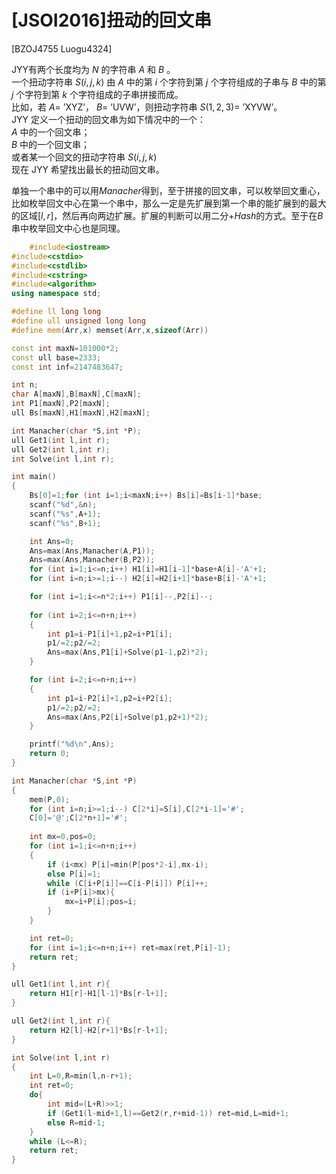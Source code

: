 # [JSOI2016]扭动的回文串
[BZOJ4755 Luogu4324]

JYY有两个长度均为 $N$ 的字符串 $A$ 和 $B$ 。  
一个扭动字符串 $S(i,j,k)$ 由 $A$ 中的第 $i$ 个字符到第 $j$ 个字符组成的子串与 $B$ 中的第 $j$ 个字符到第 $k$ 个字符组成的子串拼接而成。  
比如，若 $A=$ ’XYZ’， $B=$ ’UVW’，则扭动字符串 $S(1,2,3)=$ ’XYVW’。  
JYY 定义一个扭动的回文串为如下情况中的一个：  
$A$ 中的一个回文串；  
$B$ 中的一个回文串；  
或者某一个回文的扭动字符串 $S(i,j,k)$  
现在 JYY 希望找出最长的扭动回文串。

单独一个串中的可以用$Manacher$得到，至于拼接的回文串，可以枚举回文重心，比如枚举回文中心在第一个串中，那么一定是先扩展到第一个串的能扩展到的最大的区域$[l,r]$，然后再向两边扩展。扩展的判断可以用二分+$Hash$的方式。至于在$B$串中枚举回文中心也是同理。

```cpp
	#include<iostream>
#include<cstdio>
#include<cstdlib>
#include<cstring>
#include<algorithm>
using namespace std;

#define ll long long
#define ull unsigned long long
#define mem(Arr,x) memset(Arr,x,sizeof(Arr))

const int maxN=101000*2;
const ull base=2333;
const int inf=2147483647;

int n;
char A[maxN],B[maxN],C[maxN];
int P1[maxN],P2[maxN];
ull Bs[maxN],H1[maxN],H2[maxN];

int Manacher(char *S,int *P);
ull Get1(int l,int r);
ull Get2(int l,int r);
int Solve(int l,int r);

int main()
{
	Bs[0]=1;for (int i=1;i<maxN;i++) Bs[i]=Bs[i-1]*base;
	scanf("%d",&n);
	scanf("%s",A+1);
	scanf("%s",B+1);

	int Ans=0;
	Ans=max(Ans,Manacher(A,P1));
	Ans=max(Ans,Manacher(B,P2));
	for (int i=1;i<=n;i++) H1[i]=H1[i-1]*base+A[i]-'A'+1;
	for (int i=n;i>=1;i--) H2[i]=H2[i+1]*base+B[i]-'A'+1;

	for (int i=1;i<=n*2;i++) P1[i]--,P2[i]--;
	
	for (int i=2;i<=n+n;i++)
	{
		int p1=i-P1[i]+1,p2=i+P1[i];
		p1/=2;p2/=2;
		Ans=max(Ans,P1[i]+Solve(p1-1,p2)*2);
	}

	for (int i=2;i<=n+n;i++)
	{
		int p1=i-P2[i]+1,p2=i+P2[i];
		p1/=2;p2/=2;
		Ans=max(Ans,P2[i]+Solve(p1,p2+1)*2);
	}

	printf("%d\n",Ans);
	return 0;
}

int Manacher(char *S,int *P)
{
	mem(P,0);
	for (int i=n;i>=1;i--) C[2*i]=S[i],C[2*i-1]='#';
	C[0]='@';C[2*n+1]='#';
	
	int mx=0,pos=0;
	for (int i=1;i<=n+n;i++)
	{
		if (i<mx) P[i]=min(P[pos*2-i],mx-i);
		else P[i]=1;
		while (C[i+P[i]]==C[i-P[i]]) P[i]++;
		if (i+P[i]>mx){
			mx=i+P[i];pos=i;
		}
	}

	int ret=0;
	for (int i=1;i<=n+n;i++) ret=max(ret,P[i]-1);
	return ret;
}

ull Get1(int l,int r){
	return H1[r]-H1[l-1]*Bs[r-l+1];
}

ull Get2(int l,int r){
	return H2[l]-H2[r+1]*Bs[r-l+1];
}

int Solve(int l,int r)
{
	int L=0,R=min(l,n-r+1);
	int ret=0;
	do{
		int mid=(L+R)>>1;
		if (Get1(l-mid+1,l)==Get2(r,r+mid-1)) ret=mid,L=mid+1;
		else R=mid-1;
	}
	while (L<=R);
	return ret;
}
```